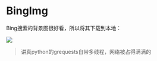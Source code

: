# BingImg

Bing搜索的背景图很好看，所以将其下载到本地：

![](http://s.cn.bing.net/az/hprichbg/rb/CircularIncaTerraces_ZH-CN12305945804_192x108.jpg)

>讲真python的grequests自带多线程，网络被占得满满的
